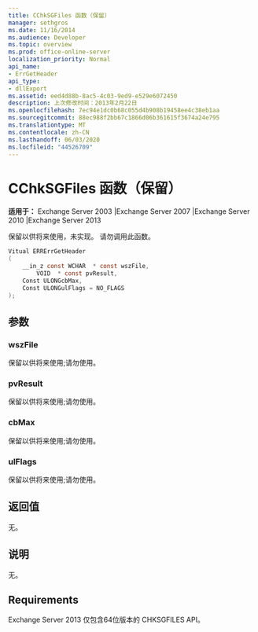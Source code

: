 ```yaml
---
title: CChkSGFiles 函数（保留）
manager: sethgros
ms.date: 11/16/2014
ms.audience: Developer
ms.topic: overview
ms.prod: office-online-server
localization_priority: Normal
api_name:
- ErrGetHeader
api_type:
- dllExport
ms.assetid: eed4d88b-8ac5-4c03-9ed9-e529e6072450
description: 上次修改时间：2013年2月22日
ms.openlocfilehash: 7ec94e1dc0b68c055d4b908b19458ee4c38eb1aa
ms.sourcegitcommit: 88ec988f2bb67c1866d06b361615f3674a24e795
ms.translationtype: MT
ms.contentlocale: zh-CN
ms.lasthandoff: 06/03/2020
ms.locfileid: "44526709"
---
```

# <a name="cchksgfileserrgetheader-function-reserved"></a>CChkSGFiles 函数（保留）

**适用于：** Exchange Server 2003 |Exchange Server 2007 |Exchange Server 2010 |Exchange Server 2013
  
保留以供将来使用，未实现。 请勿调用此函数。 
  
```cs
Vitual ERRErrGetHeader  
(
    __in_z const WCHAR  * const wszFile,
        VOID  * const pvResult,
    Const ULONGcbMax,
    Const ULONGulFlags = NO_FLAGS
);

```

## <a name="parameters"></a>参数

### <a name="wszfile"></a>wszFile
  
保留以供将来使用;请勿使用。
    
### <a name="pvresult"></a>pvResult
  
保留以供将来使用;请勿使用。
    
### <a name="cbmax"></a>cbMax
  
保留以供将来使用;请勿使用。
    
### <a name="ulflags"></a>ulFlags
  
保留以供将来使用;请勿使用。
    
## <a name="return-value"></a>返回值

无。
  
## <a name="remarks"></a>说明

无。
  
## <a name="requirements"></a>Requirements

Exchange Server 2013 仅包含64位版本的 CHKSGFILES API。
  

